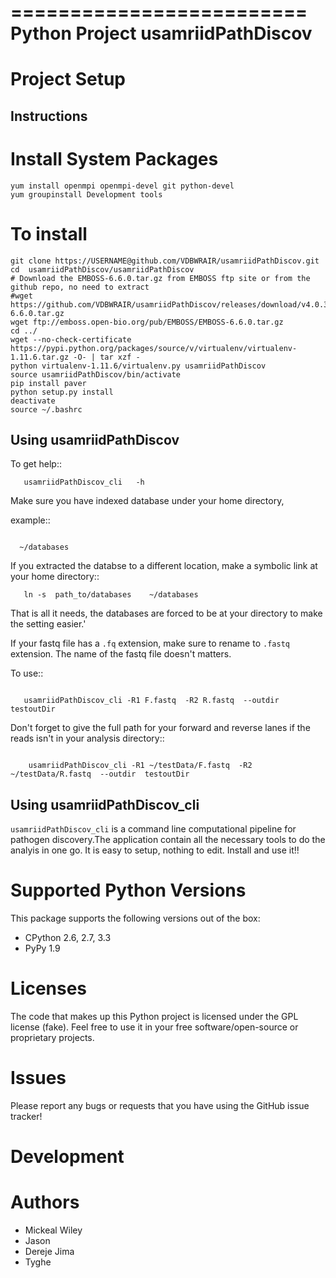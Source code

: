 =========================
 Python Project usamriidPathDiscov
=========================


Project Setup
=============

Instructions
------------

# Install System Packages

  ```
  yum install openmpi openmpi-devel git python-devel
  yum groupinstall Development tools
  ```
  
# To install

  ```
  git clone https://USERNAME@github.com/VDBWRAIR/usamriidPathDiscov.git
  cd  usamriidPathDiscov/usamriidPathDiscov
  # Download the EMBOSS-6.6.0.tar.gz from EMBOSS ftp site or from the github repo, no need to extract
  #wget  https://github.com/VDBWRAIR/usamriidPathDiscov/releases/download/v4.0.3/EMBOSS-6.6.0.tar.gz
  wget ftp://emboss.open-bio.org/pub/EMBOSS/EMBOSS-6.6.0.tar.gz
  cd ../
  wget --no-check-certificate https://pypi.python.org/packages/source/v/virtualenv/virtualenv-1.11.6.tar.gz -O- | tar xzf -
  python virtualenv-1.11.6/virtualenv.py usamriidPathDiscov
  source usamriidPathDiscov/bin/activate
  pip install paver
  python setup.py install
  deactivate
  source ~/.bashrc
  ```

Using  usamriidPathDiscov
------------------------

To get help::
```
   usamriidPathDiscov_cli   -h 
```
Make sure you have indexed database under your  home directory,

example::
```
   
  ~/databases
  ```

If you extracted the databse to a  different location, make a symbolic link at your home directory::

```
   ln -s  path_to/databases    ~/databases
   ```

That is all it needs, the databases are forced to be at your directory
to make the setting easier.'

If your fastq file has a `.fq` extension, make sure to rename to `.fastq` extension. The name of the fastq file doesn't matters.



To use::

```

   usamriidPathDiscov_cli -R1 F.fastq  -R2 R.fastq  --outdir  testoutDir 

```

Don't forget to give the full path for your forward and reverse lanes if the reads isn't in your analysis directory::
```

    usamriidPathDiscov_cli -R1 ~/testData/F.fastq  -R2 ~/testData/R.fastq  --outdir  testoutDir

```

Using  usamriidPathDiscov_cli
---------

``usamriidPathDiscov_cli`` is a command line computational pipeline for pathogen discovery.The application contain all the necessary tools to do the analyis in one go. It is easy to setup, nothing to edit. Install and use it!!



Supported Python Versions
=========================

This package  supports the following versions out of the box:

* CPython 2.6, 2.7, 3.3
* PyPy 1.9


Licenses
========

The code that makes up this Python project is licensed under the GPL license (fake). Feel free to use it in your free software/open-source or proprietary projects.

Issues
======

Please report any bugs or requests that you have using the GitHub issue tracker!

Development
===========

Authors
=======

* Mickeal Wiley
* Jason
* Dereje Jima
* Tyghe
